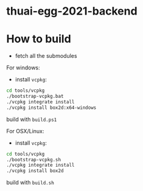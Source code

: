 # thuai-egg-2021-backend

# How to build

- fetch all the submodules

For windows:

- install `vcpkg`:

```bash
cd tools/vcpkg
./bootstrap-vcpkg.bat
./vcpkg integrate install
./vcpkg install box2d:x64-windows
```

build with `build.ps1`

For OSX/Linux:

- install `vcpkg`:
```bash
cd tools/vcpkg
./bootstrap-vcpkg.sh
./vcpkg integrate install
./vcpkg install box2d
```
build with `build.sh`

